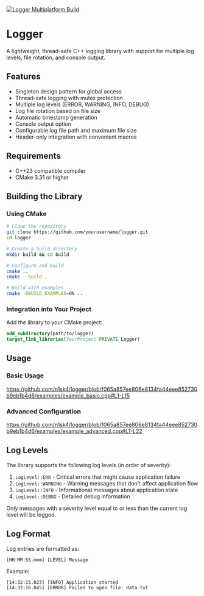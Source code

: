 [![Logger Multiplatform Build](https://github.com/n1sk4/logger/actions/workflows/main_build.yml/badge.svg)](https://github.com/n1sk4/logger/actions/workflows/main_build.yml)

# Logger
A lightweight, thread-safe C++ logging library with support for multiple log levels, file rotation, and console output.

## Features
- Singleton design pattern for global access
- Thread-safe logging with mutex protection
- Multiple log levels (ERROR, WARNING, INFO, DEBUG)
- Log file rotation based on file size
- Automatic timestamp generation
- Console output option
- Configurable log file path and maximum file size
- Header-only integration with convenient macros

## Requirements
- C++23 compatible compiler
- CMake 3.31 or higher

## Building the Library
### Using CMake
```bash
# Clone the repository
git clone https://github.com/yourusername/logger.git
cd logger

# Create a build directory
mkdir build && cd build

# Configure and build
cmake ..
cmake --build .

# Build with examples
cmake -DBUILD_EXAMPLES=ON ..
```

### Integration into Your Project
Add the library to your CMake project:
```cmake
add_subdirectory(path/to/logger)
target_link_libraries(YourProject PRIVATE Logger)
```

## Usage
### Basic Usage
https://github.com/n1sk4/logger/blob/f065a857ee806e8134fa44eee852730b9eb1b4d6/examples/example_basic.cpp#L1-L15

### Advanced Configuration
https://github.com/n1sk4/logger/blob/f065a857ee806e8134fa44eee852730b9eb1b4d6/examples/example_advanced.cpp#L1-L22

## Log Levels
The library supports the following log levels (in order of severity):

1. `LogLevel::ERR` - Critical errors that might cause application failure
2. `LogLevel::WARNING` - Warning messages that don't affect application flow
3. `LogLevel::INFO` - Informational messages about application state
4. `LogLevel::DEBUG` - Detailed debug information

Only messages with a severity level equal to or less than the current log level will be logged.

## Log Format
Log entries are formatted as:
```
[HH:MM:SS.mmm] [LEVEL] Message
```

Example:
```
[14:32:15.023] [INFO] Application started
[14:32:16.045] [ERROR] Failed to open file: data.txt
```
